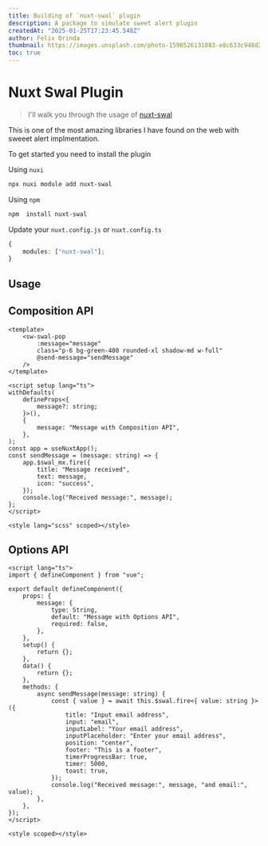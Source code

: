 ```yaml
---
title: Building of `nuxt-swal` plugin
description: A package to simulate sweet alert plugin
createdAt: "2025-01-25T17:23:45.548Z"
author: Felix Orinda
thumbnail: https://images.unsplash.com/photo-1596526131083-e8c633c948d2?q=80&w=1974&auto=format&fit=crop&ixlib=rb-4.0.3&ixid=M3wxMjA3fDB8MHxwaG90by1wYWdlfHx8fGVufDB8fHx8fA%3D%3D
toc: true
---
```


# Nuxt Swal Plugin

> I'll walk you through the usage of [nuxt-swal](https://github.com/forinda/nuxt-swal)

This is one of the most amazing libraries I have found on the web with sweeet alert implmentation.

To get started you need to install the plugin

Using `nuxi`

```sh
npx nuxi module add nuxt-swal
```

Using `npm`

```sh
npm  install nuxt-swal
```

Update your `nuxt.config.js` or `nuxt.config.ts`

```ts
{
    modules: ["nuxt-swal"];
}
```

## Usage

## Composition API

```vue
<template>
    <sw-swal-pop
        :message="message"
        class="p-6 bg-green-400 rounded-xl shadow-md w-full"
        @send-message="sendMessage"
    />
</template>

<script setup lang="ts">
withDefaults(
    defineProps<{
        message?: string;
    }>(),
    {
        message: "Message with Composition API",
    },
);
const app = useNuxtApp();
const sendMessage = (message: string) => {
    app.$swal_mx.fire({
        title: "Message received",
        text: message,
        icon: "success",
    });
    console.log("Received message:", message);
};
</script>

<style lang="scss" scoped></style>
```

## Options API

```vue
<script lang="ts">
import { defineComponent } from "vue";

export default defineComponent({
    props: {
        message: {
            type: String,
            default: "Message with Options API",
            required: false,
        },
    },
    setup() {
        return {};
    },
    data() {
        return {};
    },
    methods: {
        async sendMessage(message: string) {
            const { value } = await this.$swal.fire<{ value: string }>({
                title: "Input email address",
                input: "email",
                inputLabel: "Your email address",
                inputPlaceholder: "Enter your email address",
                position: "center",
                footer: "This is a footer",
                timerProgressBar: true,
                timer: 5000,
                toast: true,
            });
            console.log("Received message:", message, "and email:", value);
        },
    },
});
</script>

<style scoped></style>
```
